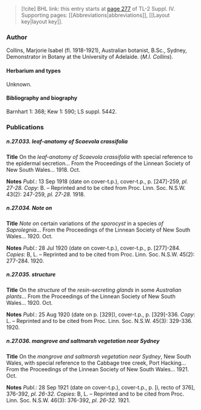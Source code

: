 > [!cite] BHL link: this entry starts at [page 277](https://www.biodiversitylibrary.org/item/103860#page/287/mode/1up) of TL-2 Suppl. IV.
> Supporting pages: [[Abbreviations|abbreviations]], [[Layout key|layout key]].

### Author

Collins, Marjorie Isabel (fl. 1918-1921), Australian botanist, B.Sc., Sydney, Demonstrator in Botany at the University of Adelaide. (*M.I. Collins*).

#### Herbarium and types

Unknown.

#### Bibliography and biography

Barnhart 1: 368; Kew 1: 590; LS suppl. 5442.

### Publications

##### n.27.033. leaf-anatomy of Scaevola crassifolia

**Title**
On the *leaf-anatomy of Scaevola crassifolia* with special reference to the epidermal secretion... From the Proceedings of the Linnean Society of New South Wales... 1918. Oct.

**Notes**
*Publ*.: 13 Sep 1918 (date on cover-t.p.), cover-t.p., p. \[247\]-259, *pl. 27-28.* *Copy*: B. – Reprinted and to be cited from Proc. Linn. Soc. N.S.W. 43(2): 247-259, *pl. 27-28.* 1918.

##### n.27.034. Note on

**Title**
*Note on* certain variations of *the sporocyst* in a species *of Saprolegnia*... From the Proceedings of the Linnean Society of New South Wales... 1920. Oct.

**Notes**
*Publ*.: 28 Jul 1920 (date on cover-t.p.), cover-t.p., p. \[277\]-284. *Copies*: B, L. – Reprinted and to be cited from Proc. Linn. Soc. N.S.W. 45(2): 277-284. 1920.

##### n.27.035. structure

**Title**
On the *structure* of the *resin-secreting glands* in some *Australian plants*... From the Proceedings of the Linnean Society of New South Wales... 1920. Oct.

**Notes**
*Publ*.: 25 Aug 1920 (date on p. \[329\]), cover-t.p., p. \[329\]-336. *Copy*: L. – Reprinted and to be cited from Proc. Linn. Soc. N.S.W. 45(3): 329-336. 1920.

##### n.27.036. mangrove and saltmarsh vegetation near Sydney

**Title**
On the *mangrove and saltmarsh vegetation near Sydney*, New South Wales, with special reference to the Cabbage tree creek, Port Hacking... From the Proceedings of the Linnean Society of New South Wales... 1921. Oct.

**Notes**
*Publ*.: 28 Sep 1921 (date on cover-t.p.), cover-t.p., p. \[i, recto of 376\], 376-392, *pl. 26-32.*
*Copies*: B, L. – Reprinted and to be cited from Proc. Linn. Soc. N.S.W. 46(3): 376-392, *pl. 26-32.* 1921.

